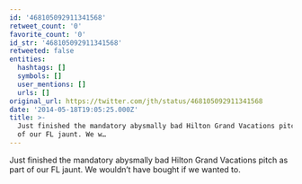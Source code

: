 ```yaml
---
id: '468105092911341568'
retweet_count: '0'
favorite_count: '0'
id_str: '468105092911341568'
retweeted: false
entities:
  hashtags: []
  symbols: []
  user_mentions: []
  urls: []
original_url: https://twitter.com/jth/status/468105092911341568
date: '2014-05-18T19:05:25.000Z'
title: >-
  Just finished the mandatory abysmally bad Hilton Grand Vacations pitch as part
  of our FL jaunt. We w…
---
```


Just finished the mandatory abysmally bad Hilton Grand Vacations pitch as part of our FL jaunt. We wouldn’t have bought if we wanted to.